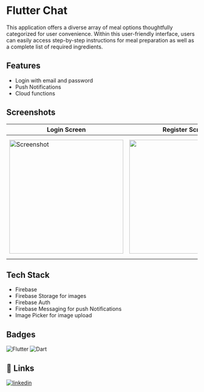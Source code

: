 
# Flutter Chat

This application offers a diverse array of meal options thoughtfully categorized for user convenience. Within this user-friendly interface, users can easily access step-by-step instructions for meal preparation as well as a complete list of required ingredients.

## Features

- Login with email and password
- Push Notifications
- Cloud functions

## Screenshots

| Login Screen  | Register Screen | Chat Screen |
| ------------- | ------------- |------------- |
|   <img src="https://github.com/Moonbladez/flutter-chat/assets/53820853/1bec487b-6d74-4bdc-ba92-5fcf7a75d940" alt="Screenshot" width="300">  |  <img src="https://github.com/Moonbladez/flutter-chat/assets/53820853/6394e256-3592-4c8b-b92b-8b21df4edef2" width="300">   | <img src="https://github.com/Moonbladez/flutter-chat/assets/53820853/d40182f5-2f52-4825-b74c-a3f4b70e310f" alt="Empty Meals Screen" width="300"> ) |


## Tech Stack

- Firebase
- Firebase Storage for images
- Firebase Auth
- Firebase Messaging for push Notifications
- Image Picker for image upload

## Badges

![Flutter](https://img.shields.io/badge/Flutter-%2302569B.svg?style=for-the-badge&logo=Flutter&logoColor=white)
![Dart](https://img.shields.io/badge/dart-%230175C2.svg?style=for-the-badge&logo=dart&logoColor=white)

## 🔗 Links
[![linkedin](https://img.shields.io/badge/linkedin-0A66C2?style=for-the-badge&logo=linkedin&logoColor=white)](https://www.linkedin.com/in/rebecca-young83/)
